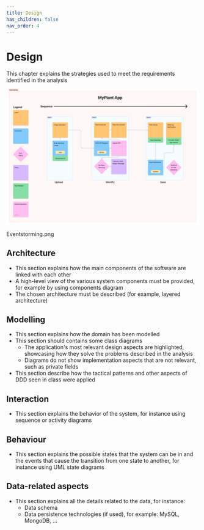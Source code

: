 ```yaml
---
title: Design
has_children: false
nav_order: 4
---
```


# Design

This chapter explains the strategies used to meet the requirements identified in the analysis

![Eventstorming](Eventstorming.png)

Eventstorming.png

## Architecture

- This section explains how the main components of the software are linked with each other
- A high-level view of the various system components must be provided, for example by using components diagram
- The chosen architecture must be described (for example, layered architecture)

## Modelling

- This section explains how the domain has been modelled
- This section should contains some class diagrams
    - The application's most relevant design aspects are highlighted, showcasing how they solve the problems described in the analysis
    - Diagrams do not show implementation aspects that are not relevant, such as private fields
- This section describe how the tactical patterns and other aspects of DDD seen in class were applied


## Interaction
- This section explains the behavior of the system, for instance using sequence or activity diagrams

## Behaviour
- This section explains the possible states that the system can be in and the events that cause the transition from one state to another, for instance using UML state diagrams

## Data-related aspects
- This section explains all the details related to the data, for instance:
    - Data schema
    - Data persistence technologies (if used), for example: MySQL, MongoDB, ...
